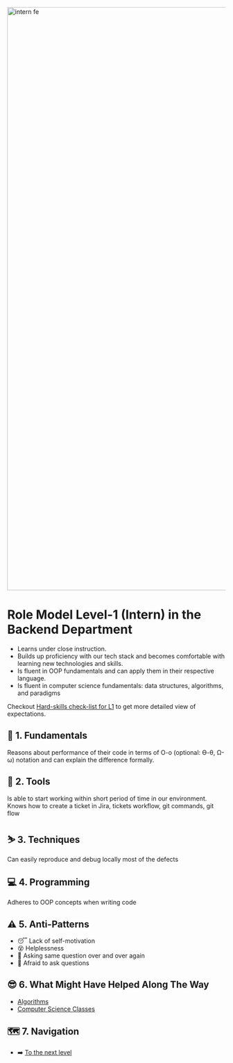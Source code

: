 <img width="1344" alt="intern fe" src="https://user-images.githubusercontent.com/47868427/120193769-76582a00-c225-11eb-933e-838a79fe33a8.png">

# Role Model Level-1 (Intern) in the Backend Department
- Learns under close instruction.
- Builds up proficiency with our tech stack and becomes comfortable with learning new technologies and skills.
- Is fluent in OOP fundamentals and can apply them in their respective language.
- Is fluent in computer science fundamentals: data structures, algorithms, and paradigms

Checkout [Hard-skills check-list for L1](https://docs.google.com/spreadsheets/d/1Tu1rYjERCJYOxHWOK1qulFuNGsv5ObxORKWsJtqd38s/edit#gid=794128633) to get more detailed view of expectations.

## 🔄 1. Fundamentals
Reasons about performance of their code in terms of O-o (optional: ϴ-θ, Ω-ω) notation and can explain the difference formally.

## 🧰 2. Tools
Is able to start working within short period of time in our environment. Knows how to create a ticket in Jira, tickets workflow, git commands, git flow

## ⛷️ 3. Techniques
Can easily reproduce and debug locally most of the defects

## 💻 4. Programming
Adheres to OOP concepts when writing code

## ⚠️ 5. Anti-Patterns
- :sleeping: Lack of self-motivation
- :dizzy_face: Helplessness
- :zombie: Asking same question over and over again
- :chicken: Afraid to ask questions

## 😎 6. What Might Have Helped Along The Way
- [Algorithms](https://algs4.cs.princeton.edu/home/)
- [Computer Science Classes](https://courses.cs.washington.edu/courses/cse351/16wi/goals-and-syllabus.html)

## 🗺️ 7. Navigation
- ➡️ [To the next level](Level%202%20-%20Junior.md)
